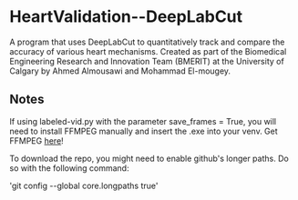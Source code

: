 # HeartValidation--DeepLabCut

A program that uses DeepLabCut to quantitatively track and compare the accuracy of various heart mechanisms.
Created as part of the Biomedical Engineering Research and Innovation Team (BMERIT) at the University of Calgary by Ahmed Almousawi and Mohammad El-mougey.

## Notes

If using labeled-vid.py with the parameter save_frames = True, you will need to install FFMPEG manually and insert the .exe into your venv.
Get FFMPEG [here](https://www.gyan.dev/ffmpeg/builds/ffmpeg-release-essentials.7z)! 

To download the repo, you might need to enable github's longer paths. Do so with the following command:

'git config --global core.longpaths true'